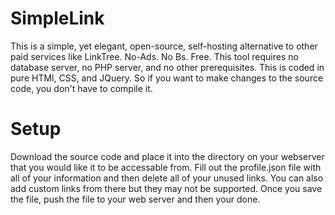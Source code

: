 # SimpleLink
This is a simple, yet elegant, open-source, self-hosting alternative to other paid services like LinkTree. No-Ads. No Bs. Free.
This tool requires no database server, no PHP server, and no other prerequisites. This is coded in pure HTMl, CSS, and JQuery. So if you want to make changes to the source code, you don't have to compile it.

# Setup
Download the source code and place it into the directory on your webserver that you would like it to be accessable from.
Fill out the profile.json file with all of your information and then delete all of your unused links. You can also add custom links from there but they may not be supported. Once you save the file, push the file to your web server and then your done.